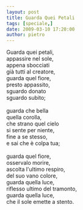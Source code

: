 ```yaml
---
layout: post
title: Guarda Quei Petali
tags: [speciale,]
date: 2009-03-10 17:20:00
author: pietro
---
```

Guarda quei petali,<br/>appassire nel sole,<br/>appena sbocciati<br/>già tutti al creatore,<br/>guarda quel fiore,<br/>presto appassito,<br/>sguardo donato<br/>sguardo subito;<br/><br/>guarda che bella<br/>quella corolla,<br/>che strano quel cielo<br/>si sente per niente,<br/>fine a se stesso,<br/>e sai che è colpa tua;<br/><br/>guarda quel fiore,<br/>osservalo morire,<br/>ascolta l'ultimo respiro,<br/>del suo vano colore,<br/>guarda quella luce,<br/>riflesso ultimo del tramonto,<br/>guarda quella luce,<br/>che il sole emette a stento.
